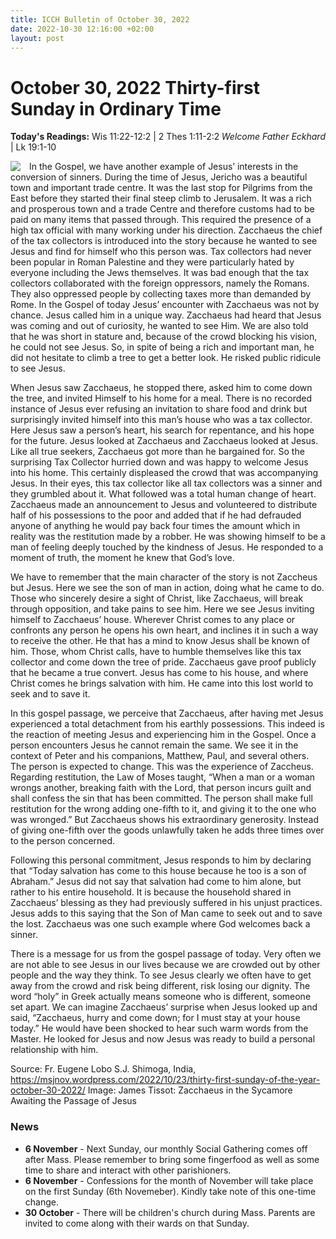 ```yaml
---
title: ICCH Bulletin of October 30, 2022
date: 2022-10-30 12:16:00 +02:00
layout: post
---
```


# October 30, 2022 Thirty-first Sunday in Ordinary Time
<span style="float: right"><em>Welcome Father Eckhard</em></span>
**Today's Readings:** Wis 11:22-12:2 | 2 Thes 1:11-2:2 | Lk 19:1-10


<img style="float: left; margin-right: 1em;" src="https://upload.wikimedia.org/wikipedia/commons/e/e2/Brooklyn_Museum_-_Zacchaeus_in_the_Sycamore_Awaiting_the_Passage_of_Jesus_%28Zach%C3%A9e_sur_le_sycomore_attendant_le_passage_de_J%C3%A9sus%29_-_James_Tissot.jpg">

In the Gospel, we have another example of Jesus’ interests in the conversion of sinners.  During the time of Jesus, Jericho was a beautiful town and important trade centre.  It was the last stop for Pilgrims from the East before they started their final steep climb to Jerusalem.  It was a rich and prosperous town and a trade Centre and therefore customs had to be paid on many items that passed through. This required the presence of a high tax official with many working under his direction.   Zacchaeus the chief of the tax collectors is introduced into the story because he wanted to see Jesus and find for himself who this person was. Tax collectors had never been popular in Roman Palestine and they were particularly hated by everyone including the Jews themselves.  It was bad enough that the tax collectors collaborated with the foreign oppressors, namely the Romans. They also oppressed people by collecting taxes more than demanded by Rome.  In the Gospel of today Jesus’ encounter with Zacchaeus was not by chance. Jesus called him in a unique way. Zacchaeus had heard that Jesus was coming and out of curiosity, he wanted to see Him. We are also told that he was short in stature and, because of the crowd blocking his vision, he could not see Jesus.  So, in spite of being a rich and important man, he did not hesitate to climb a tree to get a better look.  He risked public ridicule to see Jesus.

When Jesus saw Zacchaeus, he stopped there, asked him to come down the tree, and invited Himself to his home for a meal. There is no recorded instance of Jesus ever refusing an invitation to share food and drink but surprisingly invited himself into this man’s house who was a tax collector. Here Jesus saw a person’s heart, his search for repentance, and his hope for the future. Jesus looked at Zacchaeus and Zacchaeus looked at Jesus.  Like all true seekers, Zacchaeus got more than he bargained for.  So the surprising Tax Collector hurried down and was happy to welcome Jesus into his home. This certainly displeased the crowd that was accompanying Jesus.  In their eyes, this tax collector like all tax collectors was a sinner and they grumbled about it. What followed was a total human change of heart. Zacchaeus made an announcement to Jesus and volunteered to distribute half of his possessions to the poor and added that if he had defrauded anyone of anything he would pay back four times the amount which in reality was the restitution made by a robber.  He was showing himself to be a man of feeling deeply touched by the kindness of Jesus.  He responded to a moment of truth, the moment he knew that God’s love.

We have to remember that the main character of the story is not Zaccheus but Jesus.  Here we see the son of man in action, doing what he came to do. Those who sincerely desire a sight of Christ, like Zacchaeus, will break through opposition, and take pains to see him. Here we see Jesus inviting himself to Zacchaeus’ house. Wherever Christ comes to any place or confronts any person he opens his own heart, and inclines it in such a way to receive the other. He that has a mind to know Jesus shall be known of him. Those, whom Christ calls, have to humble themselves like this tax collector and come down the tree of pride. Zacchaeus gave proof publicly that he became a true convert. Jesus has come to his house, and where Christ comes he brings salvation with him. He came into this lost world to seek and to save it.

In this gospel passage, we perceive that Zacchaeus, after having met Jesus experienced a total detachment from his earthly possessions. This indeed is the reaction of meeting Jesus and experiencing him in the Gospel. Once a person encounters Jesus he cannot remain the same. We see it in the context of Peter and his companions, Matthew, Paul, and several others.  The person is expected to change. This was the experience of Zaccheus.  Regarding restitution, the Law of Moses taught, “When a man or a woman wrongs another, breaking faith with the Lord, that person incurs guilt and shall confess the sin that has been committed. The person shall make full restitution for the wrong adding one-fifth to it, and giving it to the one who was wronged.”  But Zacchaeus shows his extraordinary generosity.  Instead of giving one-fifth over the goods unlawfully taken he adds three times over to the person concerned.  

Following this personal commitment, Jesus responds to him by declaring that “Today salvation has come to this house because he too is a son of Abraham.” Jesus did not say that salvation had come to him alone, but rather to his entire household. It is because the household shared in Zacchaeus’ blessing as they had previously suffered in his unjust practices.  Jesus adds to this saying that the Son of Man came to seek out and to save the lost.  Zacchaeus was one such example where God welcomes back a sinner.

There is a message for us from the gospel passage of today. Very often we are not able to see Jesus in our lives because we are crowded out by other people and the way they think. To see Jesus clearly we often have to get away from the crowd and risk being different, risk losing our dignity. The word “holy” in Greek actually means someone who is different, someone set apart. We can imagine Zacchaeus’ surprise when Jesus looked up and said, “Zacchaeus, hurry and come down; for I must stay at your house today.”  He would have been shocked to hear such warm words from the Master. He looked for Jesus and now Jesus was ready to build a personal relationship with him.

Source: Fr. Eugene Lobo S.J. Shimoga, India, https://msjnov.wordpress.com/2022/10/23/thirty-first-sunday-of-the-year-october-30-2022/
Image: James Tissot: Zacchaeus in the Sycamore Awaiting the Passage of Jesus 

### News 

* **6 November** - Next Sunday, our monthly Social Gathering comes off after Mass. Please remember to bring some fingerfood as well as some time to share and interact with other parishioners.
* **6 November** - Confessions for the month of November will take place on the first Sunday (6th Novemeber). Kindly take note of this one-time change.
* **30 October** - There will be children's church during Mass. Parents are invited to come along with their wards on that Sunday.
